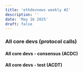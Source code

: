 ```yaml
---
title: 'ethdevnews weekly #2'
description: ''
date: 'May 16 2025'
draft: false
---
```


### All core devs (protocol calls)
#### All core devs - consensus (ACDC)

#### All core devs - test (ACDT)
